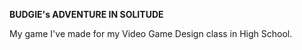 **BUDGIE's ADVENTURE IN SOLITUDE**

My game I've made for my Video Game Design class in High School.

